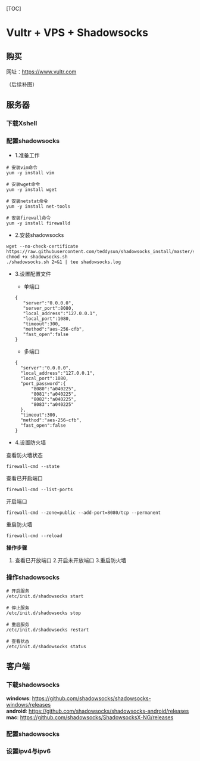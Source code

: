 [TOC]
# Vultr + VPS + Shadowsocks

## 购买

网址：https://www.vultr.com

（后续补图）

## 服务器

### 下载Xshell

### 配置shadowsocks

* 1.准备工作

```
# 安装vim命令
yum -y install vim

# 安装wget命令
yum -y install wget

# 安装netstat命令
yum -y install net-tools

# 安装firewall命令
yum -y install firewalld
```

* 2.安装shadowsocks

```
wget --no-check-certificate https://raw.githubusercontent.com/teddysun/shadowsocks_install/master/shadowsocks.sh
chmod +x shadowsocks.sh
./shadowsocks.sh 2>&1 | tee shadowsocks.log
```

* 3.设置配置文件
  * 单端口  
  ```
  {
     "server":"0.0.0.0",
     "server_port":8080,
     "local_address":"127.0.0.1",
     "local_port":1080,
     "timeout":300,
     "method":"aes-256-cfb",
     "fast_open":false
  }
  ```
  * 多端口  
  ```
  {
    "server":"0.0.0.0",
    "local_address":"127.0.0.1",
    "local_port":1080,
    "port_password":{
        "8080":"a040225",
        "8081":"a040225",
        "8082":"a040225",
        "8083":"a040225"
    },
    "timeout":300,
    "method":"aes-256-cfb",
    "fast_open":false
  }
  ```

* 4.设置防火墙

查看防火墙状态
```
firewall-cmd --state
```
查看已开启端口
```
firewall-cmd --list-ports
```
开启端口
```
firewall-cmd --zone=public --add-port=8080/tcp --permanent
```
重启防火墙
```
firewall-cmd --reload
```
**操作步骤**
  1. 查看已开放端口
  2.开启未开放端口
  3.重启防火墙
  
### 操作shadowsocks

```
# 开启服务
/etc/init.d/shadowsocks start

# 停止服务
/etc/init.d/shadowsocks stop

# 重启服务
/etc/init.d/shadowsocks restart

# 查看状态
/etc/init.d/shadowsocks status
```
  
## 客户端

### 下载shadowsocks  

**windows**: https://github.com/shadowsocks/shadowsocks-windows/releases  
**android**: https://github.com/shadowsocks/shadowsocks-android/releases  
**mac**: https://github.com/shadowsocks/ShadowsocksX-NG/releases  

### 配置shadowsocks

### 设置ipv4与ipv6

